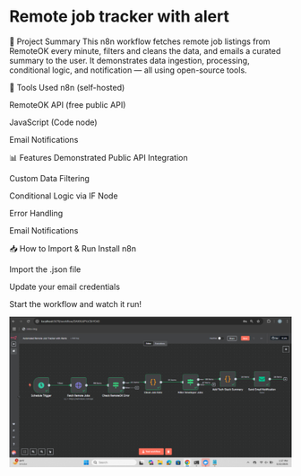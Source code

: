 # Remote job tracker with alert 
🧠 Project Summary
This n8n workflow fetches remote job listings from RemoteOK every minute, filters and cleans the data, and emails a curated summary to the user. It demonstrates data ingestion, processing, conditional logic, and notification — all using open-source tools.

🔗 Tools Used
n8n (self-hosted)

RemoteOK API (free public API)

JavaScript (Code node)

Email Notifications

📊 Features Demonstrated
Public API Integration

Custom Data Filtering

Conditional Logic via IF Node

Error Handling

Email Notifications

📥 How to Import & Run
Install n8n

Import the .json file

Update your email credentials

Start the workflow and watch it run!

![workflow screenshot](<Screenshot 2025-05-22 135737.png>)